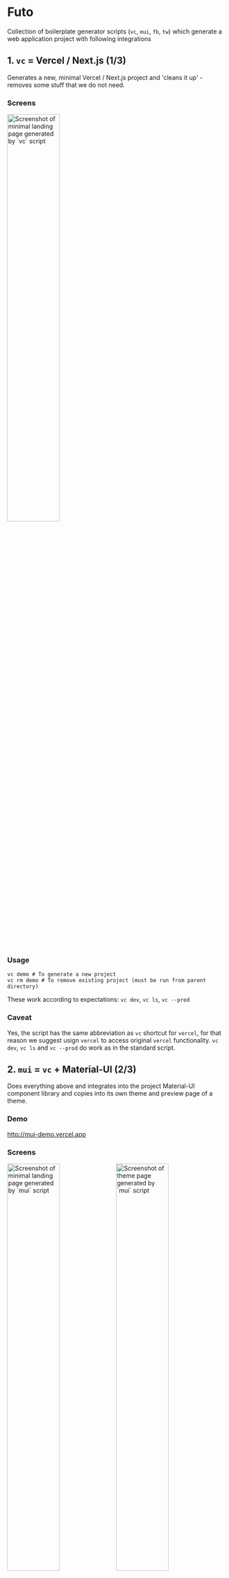 # Futo

Collection of boilerplate generator scripts (`vc`, `mui`, `fb`, `tw`) which generate a web application project with following integrations

## 1. `vc` = Vercel / Next.js (1/3)
Generates a new, minimal Vercel / Next.js project and 'cleans it up' - removes some stuff that we do not need.

### Screens
<img src="screens/vc-home.png" alt="Screenshot of minimal landing page generated by `vc` script" width="49%" />

### Usage
```
vc demo # To generate a new project
vc rm demo # To remove existing project (must be run from parent directory)
```

These work according to expectations: `vc dev`, `vc ls`, `vc --prod` 

### Caveat
Yes, the script has the same abbreviation as `vc` shortcut for `vercel`, for that reason we suggest usign `vercel` to access original `vercel` functionality. `vc dev`, `vc ls` and `vc --prod` do work as in the standard script.

## 2. `mui` = `vc` + Material-UI (2/3)
Does everything above and integrates into the project Material-UI component library and copies into its own theme and preview page of a theme.

### Demo
http://mui-demo.vercel.app

### Screens
[<img src="screens/mui-home.png" alt="Screenshot of minimal landing page generated by `mui` script" width="49%" />](https://mui-demo.vercel.app)
[<img src="screens/mui-theme.png" alt="Screenshot of theme page generated by `mui` script" width="49%" />](https://mui-demo.vercel.app/theme)

### Usage
```
mui myappname # To generate a new project
mui rm myappname # To remove existing project (must be run from parent directory)
```

### Caveat: Be aware of Vercel / Next.js + Material-UI integration latest version check
There is a mechanism within the script that checks the latest example of Material-UI and Next.js integration directly from https://github.com/mui-org/material-ui/tree/next/examples/nextjs repository. In case the integration template in official mui repository has been changed, the script does not generate a project and you are warned about the needed update that needs to be done manually. The latest official integration files are downloaded into `latest` folder, while those that needs to be updated manually are in `src`. Just run the recommended `vim` script and update the changes printed by `diff`.

![Screenshot of the 'integration check', in case official Material-UI integration template/example for Next.js has been changed](screens/mui-update.png)

## 3. `fb` = `mui` + Firebase Client & Firebase Server (3/3)
Does everything above and creates and sets up Google's Firebase project with a web application and integrates it into the project with working authentication, authorization through firestore rules, password reset, profiles with skeleton components, upload of profile pictures through Firebase Storage and realtime updated firestore posts feed with infinite scrolling.  
  
Also creates keys and configures project for the use of firebase on server side. Demonstrates fetching on server side on profile page on pre-loading of the information for social media open graph tags.


### Demo
http://fb-demo.vercel.app

### Screens
[<img src="screens/fb-home.png" alt="Screenshot of landing page with post feed generated by `fb` script" width="49%" />](https://fb-demo.vercel.app/)
[<img src="screens/fb-theme.png" alt="Screenshot of theme page generated by `fb` script" width="49%" />](https://fb-demo.vercel.app/theme)
[<img src="screens/fb-share-stories.png" alt="Screenshot of dialog window triggered when you are not logged in and want to write a post generated by `fb` script" width="49%" />](https://fb-demo.vercel.app/)
[<img src="screens/fb-login-dialog.png" alt="Screenshot of login dialog generated by `fb` script" width="49%" />](https://fb-demo.vercel.app/)
[<img src="screens/fb-login-page.png" alt="Screenshot of login page generated by `fb` script" width="49%" />](https://fb-demo.vercel.app/login)
[<img src="screens/fb-join.png" alt="Screenshot of join/sign up page generated by `fb` script" width="49%" />](https://fb-demo.vercel.app/join)
[<img src="screens/fb-profile-empty.png" alt="Screenshot of empty profile page generated by `fb` script" width="49%" />](https://fb-demo.vercel.app/empty)
[<img src="screens/fb-profile-dialog.png" alt="Screenshot of profile dialog generated by `fb` script" width="49%" />](https://fb-demo.vercel.app/optimistavf)
[<img src="screens/fb-profile.png" alt="Screenshot of profile page generated by `fb` script" width="49%" />](https://fb-demo.vercel.app/optimistavf)
[<img src="screens/fb-profile-delete.png" alt="Screenshot of delete account dialog generated by `fb` script" width="49%" />](https://fb-demo.vercel.app/optimistavf)
[<img src="screens/fb-post-add.png" alt="Screenshot of add post dialog generated by `fb` script" width="49%" />](https://fb-demo.vercel.app/)
[<img src="screens/fb-post-discard.png" alt="Screenshot of discard post dialog generated by `fb` script" width="49%" />](https://fb-demo.vercel.app/)
[<img src="screens/fb-password-reset.png" alt="Screenshot of password reset page generated by `fb` script" width="49%" />](https://fb-demo.vercel.app/account/reset)
[<img src="screens/fb-email.png" alt="Screenshot of an e-mail that is sent on password reset" width="49%" />](https://fb-demo.vercel.app/account/reset)
[<img src="screens/fb-password-confirm.png" alt="Screenshot of password confirm page generated by `fb` script" width="49%" />](https://fb-demo.vercel.app/account/confirm)
[<img src="screens/fb-facebook.png" alt="Screenshot of the facebook's sharing debugger generating a preview of a facebook card for the profile page generated by `fb` script" width="49%" />](https://developers.facebook.com/tools/debug/?q=https%3A%2F%2Ffb-demo.vercel.app%2Foptimistavf)
[<img src="screens/fb-twitter.png" alt="Screenshot of the twitter's card validator generating a preview of a tweet for the profile page generated by `fb` script" width="49%" />](https://cards-dev.twitter.com/validator)

### Usage
```
fb myappname # To generate a new project
fb rm myappname # To remove existing project (must be run from parent directory)
```

## X. `tw` = `vc` + Tailwind CSS (BONUS)
Very simple script that takes an empty project generated by `vc` and adds Tailwind CSS configuration to it, the same way `mui` adds Material UI integration.

### Screens
<img src="screens/tw-home.png" alt="Screenshot of minimal landing page generated by `tw` script" width="49%" />

### Usage
```
tw myappname # To generate a new project
tw rm myappname # To remove existing project (must be run from parent directory)
```

## Prerequisites

### `expect`
```
brew install expect
```

### `npm`

Follow official installation instructions [here](https://docs.npmjs.com/downloading-and-installing-node-js-and-npm#os-x-or-windows-node-installers).  
  
However, downloading and running one of the LTS pre-built installers from [here](https://nodejs.org/en/download/) should be enough.

### `vercel`

```
npm i -g vercel
```

### `firebase`

Follow official installation instructions [here](https://firebase.google.com/docs/cli#mac-linux-npm)  
  
However, this should be enough to install it and login:

```
npm install -g firebase-tools && firebase login
```

### `gcloud`

Follow official installation instructions [here](https://cloud.google.com/sdk/docs/install#mac)  
  
However, this should be enough to intall it:

1. [Download your preferred archive from here](https://cloud.google.com/sdk/docs/install#mac) and extract it into your preferred location of `gcloud` script (e.g. `/opt/`)
2. From extracted directory, run `./install.sh`
3. Log in using `gcloud init`

## Installation

Be sure that you have `~/.bin` folder from which you load your scripts:

```
mkdir ~/.bin
echo 'for d in ~/.bin/*/bin; do export PATH="$d:$PATH"; done' >> ~/.zshrc
echo 'export PATH=~/.bin:$PATH' >> ~/.zshrc
```

If you do, then just run this and you are fine.

```
git clone git@github.com:optimista/futo.git
mv futo/vc futo/mui futo/fb futo/tw ~/.bin
rm -rf futo
```

### Explanation

I have all my scripts in `~/.bin` folder.  
Simple ones are in one file (`~/.bin/simplescript`).  
Complex ones are within a folder (`~/.bin/complexscript/bin/complexscript`).  
I load them in my `~/.zshrc` (if you use bash `~/.bashrc`).  

### Caveat: Change `open` to your browser 
The scripts have been made in OSX environment. They utilize `open` command to open URL links during the process of generation. If you use Linux distribution or different OS, I believe you might need to change `open` command to the name of your web browser such as `google-chrome-stable`. You might need to do that in `~/.bin/fb/bin/fb` or within your location where you installed the scripts. Just look for `open $url` lines. You can probably also create an alias `open` for `xdg-open` which should works similarly in linux systems - look [here](https://unix.stackexchange.com/a/512206/390636).

### Caveat: Apologies for secretive libraries 
In the project I use my own `@futo-ui` library a few times. Especially in the place of forms, validations and so on, it might be a little mystifying - I do apologize for that. I will make sure that I create documentation for `@futo-ui/core`, `@futo-ui/hooks` and `@futo-ui/utils` as soon as possible. Till then, please, feel free to hit me up with message if you need to have some stuff explained. I should respond within 24 hours.

## Support

<a href="https://www.buymeacoffee.com/optimista" target="_blank"><img src="https://www.buymeacoffee.com/assets/img/custom_images/orange_img.png" alt="Buy Me A Coffee" style="height: 41px !important;width: 174px !important;box-shadow: 0px 3px 2px 0px rgba(190, 190, 190, 0.5) !important;-webkit-box-shadow: 0px 3px 2px 0px rgba(190, 190, 190, 0.5) !important;" ></a>
